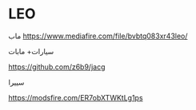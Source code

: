 # LEO
ماب
https://www.mediafire.com/file/bvbtq083xr43leo/

سيارات+ مابات

https://github.com/z6b9/jacg

سييرا

https://modsfire.com/ER7obXTWKtLg1ps
